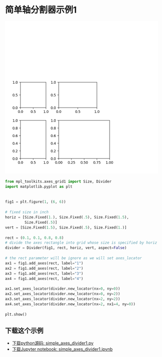 # 简单轴分割器示例1

![简单轴分割器示例1](/static/images/gallery/sphx_glr_simple_axes_divider1_001.png)

```python
from mpl_toolkits.axes_grid1 import Size, Divider
import matplotlib.pyplot as plt


fig1 = plt.figure(1, (6, 6))

# fixed size in inch
horiz = [Size.Fixed(1.), Size.Fixed(.5), Size.Fixed(1.5),
         Size.Fixed(.5)]
vert = [Size.Fixed(1.5), Size.Fixed(.5), Size.Fixed(1.)]

rect = (0.1, 0.1, 0.8, 0.8)
# divide the axes rectangle into grid whose size is specified by horiz * vert
divider = Divider(fig1, rect, horiz, vert, aspect=False)

# the rect parameter will be ignore as we will set axes_locator
ax1 = fig1.add_axes(rect, label="1")
ax2 = fig1.add_axes(rect, label="2")
ax3 = fig1.add_axes(rect, label="3")
ax4 = fig1.add_axes(rect, label="4")

ax1.set_axes_locator(divider.new_locator(nx=0, ny=0))
ax2.set_axes_locator(divider.new_locator(nx=0, ny=2))
ax3.set_axes_locator(divider.new_locator(nx=2, ny=2))
ax4.set_axes_locator(divider.new_locator(nx=2, nx1=4, ny=0))

plt.show()
```

## 下载这个示例
            
- [下载python源码: simple_axes_divider1.py](https://matplotlib.org/_downloads/simple_axes_divider1.py)
- [下载Jupyter notebook: simple_axes_divider1.ipynb](https://matplotlib.org/_downloads/simple_axes_divider1.ipynb)